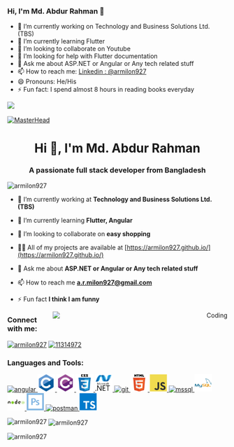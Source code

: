 ### Hi, I'm Md. Abdur Rahman 👋

- 🔭 I’m currently working on Technology and Business Solutions Ltd. (TBS) 
- 🌱 I’m currently learning Flutter
- 👯 I’m looking to collaborate on Youtube
- 🤔 I’m looking for help with Flutter documentation
- 💬 Ask me about ASP.NET or Angular or Any tech related stuff
- 📫 How to reach me: [Linkedin : @armilon927](https://www.linkedin.com/in/armilon927/)
- 😄 Pronouns: He/His
- ⚡ Fun fact: I spend almost 8 hours in reading books everyday


<img src="https://github-readme-stats.vercel.app/api?username=ARMilon927&&show_icons=true&title_color=ffffff&icon_color=F4FFFDFF&text_color=cc9900&bg_color=011936FF">










[![MasterHead](https://www.suntecindia.com/blog/wp-content/uploads/2018/08/asp-net-banner.jpg)](https://rishavchanda.io)
<h1 align="center">Hi 👋, I'm Md. Abdur Rahman</h1>
<h3 align="center">A passionate full stack developer from Bangladesh</h3>



 <span align="left"> <img src="https://komarev.com/ghpvc/?username=armilon927&label=Profile%20views&color=0e75b6&style=flat" alt="armilon927" /> 
  
- 🔭 I’m currently working at **Technology and Business Solutions Ltd. (TBS)**

- 🌱 I’m currently learning **Flutter, Angular**

- 👯 I’m looking to collaborate on **easy shopping**

- 👨‍💻 All of my projects are available at [https://armilon927.github.io/](https://armilon927.github.io/)

- 💬 Ask me about **ASP.NET or Angular or Any tech related stuff**

- 📫 How to reach me **a.r.milon927@gmail.com**

- ⚡ Fun fact **I think I am funny**

</span>
<span align="right"> <img align="right" alt="Coding" width="400" src="https://remakelearning.org/wp-content/uploads/2020/01/122.gif"></span>







 



<h3 align="left">Connect with me:</h3>
<p align="left">
<a href="https://linkedin.com/in/armilon927" target="blank"><img align="center" src="https://raw.githubusercontent.com/rahuldkjain/github-profile-readme-generator/master/src/images/icons/Social/linked-in-alt.svg" alt="armilon927" height="30" width="40" /></a>
<a href="https://stackoverflow.com/users/11314972" target="blank"><img align="center" src="https://raw.githubusercontent.com/rahuldkjain/github-profile-readme-generator/master/src/images/icons/Social/stack-overflow.svg" alt="11314972" height="30" width="40" /></a>
</p>

<h3 align="left">Languages and Tools:</h3>
<p align="left"> <a href="https://angular.io" target="_blank" rel="noreferrer"> <img src="https://angular.io/assets/images/logos/angular/angular.svg" alt="angular" width="40" height="40"/> </a> <a href="https://www.cprogramming.com/" target="_blank" rel="noreferrer"> <img src="https://raw.githubusercontent.com/devicons/devicon/master/icons/c/c-original.svg" alt="c" width="40" height="40"/> </a> <a href="https://www.w3schools.com/cs/" target="_blank" rel="noreferrer"> <img src="https://raw.githubusercontent.com/devicons/devicon/master/icons/csharp/csharp-original.svg" alt="csharp" width="40" height="40"/> </a> <a href="https://www.w3schools.com/css/" target="_blank" rel="noreferrer"> <img src="https://raw.githubusercontent.com/devicons/devicon/master/icons/css3/css3-original-wordmark.svg" alt="css3" width="40" height="40"/> </a> <a href="https://dotnet.microsoft.com/" target="_blank" rel="noreferrer"> <img src="https://raw.githubusercontent.com/devicons/devicon/master/icons/dot-net/dot-net-original-wordmark.svg" alt="dotnet" width="40" height="40"/> </a> <a href="https://git-scm.com/" target="_blank" rel="noreferrer"> <img src="https://www.vectorlogo.zone/logos/git-scm/git-scm-icon.svg" alt="git" width="40" height="40"/> </a> <a href="https://www.w3.org/html/" target="_blank" rel="noreferrer"> <img src="https://raw.githubusercontent.com/devicons/devicon/master/icons/html5/html5-original-wordmark.svg" alt="html5" width="40" height="40"/> </a> <a href="https://developer.mozilla.org/en-US/docs/Web/JavaScript" target="_blank" rel="noreferrer"> <img src="https://raw.githubusercontent.com/devicons/devicon/master/icons/javascript/javascript-original.svg" alt="javascript" width="40" height="40"/> </a> <a href="https://www.microsoft.com/en-us/sql-server" target="_blank" rel="noreferrer"> <img src="https://www.svgrepo.com/show/303229/microsoft-sql-server-logo.svg" alt="mssql" width="40" height="40"/> </a> <a href="https://www.mysql.com/" target="_blank" rel="noreferrer"> <img src="https://raw.githubusercontent.com/devicons/devicon/master/icons/mysql/mysql-original-wordmark.svg" alt="mysql" width="40" height="40"/> </a> <a href="https://nodejs.org" target="_blank" rel="noreferrer"> <img src="https://raw.githubusercontent.com/devicons/devicon/master/icons/nodejs/nodejs-original-wordmark.svg" alt="nodejs" width="40" height="40"/> </a> <a href="https://www.photoshop.com/en" target="_blank" rel="noreferrer"> <img src="https://raw.githubusercontent.com/devicons/devicon/master/icons/photoshop/photoshop-line.svg" alt="photoshop" width="40" height="40"/> </a> <a href="https://postman.com" target="_blank" rel="noreferrer"> <img src="https://www.vectorlogo.zone/logos/getpostman/getpostman-icon.svg" alt="postman" width="40" height="40"/> </a> <a href="https://www.typescriptlang.org/" target="_blank" rel="noreferrer"> <img src="https://raw.githubusercontent.com/devicons/devicon/master/icons/typescript/typescript-original.svg" alt="typescript" width="40" height="40"/> </a> </p>

<p><img align="left" src="https://github-readme-stats.vercel.app/api/top-langs?username=armilon927&show_icons=true&locale=en&layout=compact" alt="armilon927" /></p>

<p>&nbsp;<img align="center" src="https://github-readme-stats.vercel.app/api?username=armilon927&show_icons=true&locale=en" alt="armilon927" /></p>

<p><img align="center" src="https://github-readme-streak-stats.herokuapp.com/?user=armilon927&" alt="armilon927" /></p>
